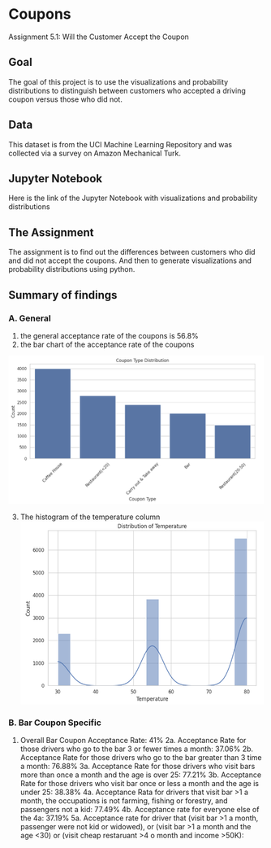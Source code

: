 # Coupons
Assignment 5.1: Will the Customer Accept the Coupon

## Goal
The goal of this project is to use the visualizations and probability distributions to distinguish between customers who accepted a driving coupon versus those who did not.

## Data
This dataset is from the UCI Machine Learning Repository and was collected via a survey on Amazon Mechanical Turk.

## Jupyter Notebook
Here is the link of the Jupyter Notebook with visualizations and probability distributions

## The Assignment
The assignment is to find out the differences between customers who did and did not accept the coupons.  And then to generate visualizations and probability distributions using python.

## Summary of findings

### A. General
1. the general acceptance rate of the coupons is 56.8%
2. the bar chart of the acceptance rate of the coupons

![image_alt](https://github.com/StanleyWan/Coupon/blob/main/findings/Coupon_Type_Distribution.png)

3. The histogram of the temperature column
![image_alt](https://github.com/StanleyWan/Coupon/blob/main/findings/temperature%20distribution.png)

### B. Bar Coupon Specific

1. Overall Bar Coupon Acceptance Rate: 41%
2a. Acceptance Rate for those drivers who go to the bar 3 or fewer times a month: 37.06%
2b. Acceptance Rate for those drivers who go to the bar greater than 3 time a month: 76.88%
3a. Acceptance Rate for those drivers who visit bars more than once a month and the age is over 25: 77.21%
3b. Acceptance Rate for those drivers who visit bar once or less a month and the age is under 25: 38.38%
4a. Acceptance Rata for drivers that visit bar >1 a month, the occupations is not farming, fishing or forestry, and passengers not a kid: 77.49%
4b. Acceptance rate for everyone else of the 4a: 37.19%
5a. Acceptance rate for driver that (visit bar >1 a month, passenger were not kid or widowed), or (visit bar >1 a month and the age <30) or (visit cheap restaruant >4 o month and income >50K): 

